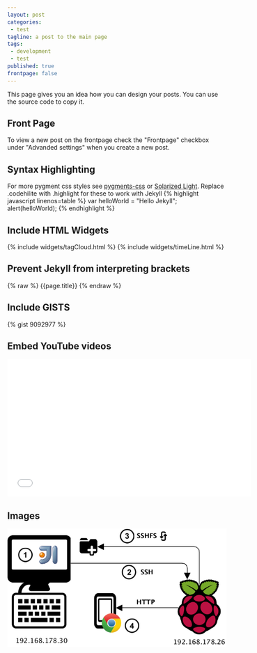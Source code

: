 ```yaml
---
layout: post
categories:
 - test
tagline: a post to the main page
tags:
 - development
 - test
published: true
frontpage: false
---
```


This page gives you an idea how you can design your posts. You can use the source code to copy it.

<!-- more -->

## Front Page
To view a new post on the frontpage check the "Frontpage" checkbox under "Advanded settings" when you create a new post.

## Syntax Highlighting

For more pygment css styles see [pygments-css](https://github.com/richleland/pygments-css) or [Solarized Light](http://ethanschoonover.com/solarized). Replace .codehilite with .highlight for these to work with Jekyll
{% highlight javascript linenos=table %}
var helloWorld = "Hello Jekyll";
alert(helloWorld);
{% endhighlight %}

## Include HTML Widgets
{% include widgets/tagCloud.html %}
{% include widgets/timeLine.html %}

## Prevent Jekyll from interpreting brackets
{% raw %}
{{page.title}}
{% endraw %}

## Include GISTS
{% gist 9092977 %}

## Embed YouTube videos
<iframe width="560" height="315"  src="//www.youtube.com/embed/XK-dLdLQdIE" frameborder="0"></iframe>

## Images
![Develop local, run remote](/assets/images/DevEnvironment.png)




